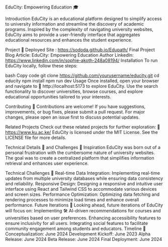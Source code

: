 EduCity: Empowering Education 🎓

Introduction
EduCity is an educational platform designed to simplify access to university information and streamline the discovery of academic programs. Inspired by the complexity of navigating university websites, EduCity aims to provide a user-friendly interface that aggregates educational resources and enhances the student experience.

Project 🔗 
Deployed Site : https://sododa.github.io/Edupath/
Final Project Blog Article: EduCity: Empowering Education
Author LinkedIn: https://www.linkedin.com/in/sophie-akoth-248a08194/
Installation
To run EduCity locally, follow these steps:

bash
Copy code
git clone https://github.com/yourusername/educity.git
cd educity
npm install
npm run dev
Usage
Once installed, open your browser and navigate to 🔗 http://localhost:5173 to explore EduCity. Use the search functionality to discover universities, browse courses, and explore educational opportunities tailored to your interests.

Contributing 🤝
Contributions are welcome! If you have suggestions, improvements, or bug fixes, please submit a pull request. For major changes, please open an issue first to discuss potential updates.

Related Projects
Check out these related projects for further exploration:
🔗 https://www.ku.ac.ke/
EduCity is licensed under the MIT License. See the LICENSE file for more details.

Technical Details 📝 and Challenges 🧩
Inspiration
EduCity was born out of a personal frustration with the cumbersome nature of university websites. The goal was to create a centralized platform that simplifies information retrieval and enhances user experience.

Technical Challenges 🧩
Real-time Data Integration: Implementing real-time updates from multiple university databases while ensuring data consistency and reliability.
Responsive Design: Designing a responsive and intuitive user interface using React and Tailwind CSS to accommodate various devices and screen sizes.
Performance Optimization: Optimizing data fetching and rendering processes to minimize load times and enhance overall performance.
Future Iterations 🚀
Looking ahead, future iterations of EduCity will focus on:
Implementing 🛠️ AI-driven recommendations for courses and universities based on user preferences.
Enhancing accessibility features to ensure inclusivity for all users.
Integrating social features to facilitate community engagement among students and educators.
Timeline 📅
Conceptualization:  June 2024
Development Kickoff: June 2023
Alpha Release: June 2024
Beta Release: June 2024
Final Deployment: June 2024
